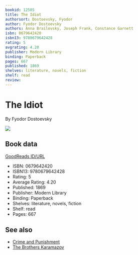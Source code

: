 ```yaml
---
bookid: 12505
title: The Idiot
authorsort: Dostoevsky, Fyodor
author: Fyodor Dostoevsky
authors: Anna Brailovsky, Joseph Frank, Constance Garnett
isbn: 0679642420
isbn13: 9780679642428
rating: 5
avgrating: 4.20
publisher: Modern Library
binding: Paperback
pages: 667
published: 1869
shelves: literature, novels, fiction
shelf: read
review: 
---
```


# The Idiot

By Fyodor Dostoevsky

![](https://i.gr-assets.com/images/S/compressed.photo.goodreads.com/books/1657539107l/12505._SY475_.jpg)

## Book data

[GoodReads ID/URL](https://www.goodreads.com/book/show/12505)

- ISBN: 0679642420
- ISBN13: 9780679642428
- Rating: 5
- Average Rating: 4.20
- Published: 1869
- Publisher: Modern Library
- Binding: Paperback
- Shelves: literature, novels, fiction
- Shelf: read
- Pages: 667


## See also

- [Crime and Punishment](Crime_and_Punishment.md)
- [The Brothers Karamazov](The_Brothers_Karamazov.md)
